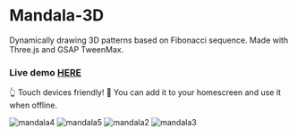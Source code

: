 # Mandala-3D
Dynamically drawing 3D patterns based on Fibonacci sequence. Made with Three.js and GSAP TweenMax.

### Live demo [HERE](https://expensive.toys/mandala/)

:point_up_2: Touch devices friendly! :mobile_phone_off: You can add it to your homescreen and use it when offline.





![mandala4](https://user-images.githubusercontent.com/28541613/36566522-08fbb7be-1824-11e8-8829-b49c08a73fa2.png)
![mandala5](https://user-images.githubusercontent.com/28541613/36566523-091fda54-1824-11e8-9241-2297fe33423b.png)
![mandala2](https://user-images.githubusercontent.com/28541613/36566520-088a1758-1824-11e8-90c6-d61e4953d553.png)
![mandala3](https://user-images.githubusercontent.com/28541613/36566521-08d74d84-1824-11e8-99c9-324bc82b15a2.png)

